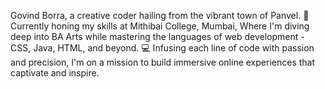 Govind Borra, a creative coder hailing from the vibrant town of Panvel.
🎨 Currently honing my skills at Mithibai College, Mumbai,
Where I'm diving deep into BA Arts while mastering the languages of web development - CSS, Java, HTML, and beyond.
💻 Infusing each line of code with passion and precision,
I'm on a mission to build immersive online experiences that captivate and inspire. 

<!---
govindborra02/govindborra02 is a ✨ special ✨ repository because its `README.md` (this file) appears on your GitHub profile.
You can click the Preview link to take a look at your changes.
--->
